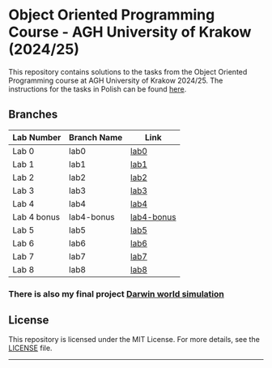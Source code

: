 # Object Oriented Programming Course - AGH University of Krakow (2024/25)

This repository contains solutions to the tasks from the Object Oriented Programming course at AGH University of Krakow 2024/25. 
The instructions for the tasks in Polish can be found [here](https://github.com/Soamid/obiektowe-lab).

## Branches

| Lab Number | Branch Name | Link |
|------------|-------------|------|
| Lab 0      | lab0        | [lab0](https://github.com/onikw/Object-Oriented-Programming-Course/tree/lab0) |
| Lab 1      | lab1        | [lab1](https://github.com/onikw/Object-Oriented-Programming-Course/tree/lab1) |
| Lab 2      | lab2        | [lab2](https://github.com/onikw/Object-Oriented-Programming-Course/tree/lab2) |
| Lab 3      | lab3        | [lab3](https://github.com/onikw/Object-Oriented-Programming-Course/tree/lab3) |
| Lab 4      | lab4        | [lab4](https://github.com/onikw/Object-Oriented-Programming-Course/tree/lab4) |
| Lab 4 bonus      | lab4-bonus  | [lab4-bonus](https://github.com/onikw/Object-Oriented-Programming-Course/tree/lab4-bonus) |
| Lab 5      | lab5        | [lab5](https://github.com/onikw/Object-Oriented-Programming-Course/tree/lab5) |
| Lab 6      | lab6        | [lab6](https://github.com/onikw/Object-Oriented-Programming-Course/tree/lab6) |
| Lab 7      | lab7        | [lab7](https://github.com/onikw/Object-Oriented-Programming-Course/tree/lab7) |
| Lab 8      | lab8        | [lab8](https://github.com/onikw/Object-Oriented-Programming-Course/tree/lab8) |

### There is also my final project [Darwin world simulation](https://github.com/martowicz/Darwin_World) 
## License

This repository is licensed under the MIT License. For more details, see the [LICENSE](https://github.com/onikw/Object-Oriented-Programming-Course/blob/main/LICENCE) file.

---
